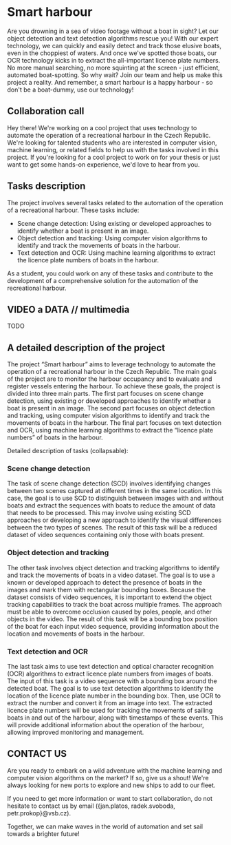 # Smart harbour
Are you drowning in a sea of video footage without a boat in sight? Let our object detection and text detection algorithms rescue you! With our expert technology, we can quickly and easily detect and track those elusive boats, even in the choppiest of waters. And once we've spotted those boats, our OCR technology kicks in to extract the all-important licence plate numbers. No more manual searching, no more squinting at the screen - just efficient, automated boat-spotting. So why wait? Join our team and help us make this project a reality. And remember, a smart harbour is a happy harbour - so don't be a boat-dummy, use our technology!

## Collaboration call
Hey there! We're working on a cool project that uses technology to automate the operation of a recreational harbour in the Czech Republic. We're looking for talented students who are interested in computer vision, machine learning, or related fields to help us with the tasks involved in this project. If you're looking for a cool project to work on for your thesis or just want to get some hands-on experience, we'd love to hear from you.

## Tasks description 
The project involves several tasks related to the automation of the operation of a recreational harbour. These tasks include:
- Scene change detection: Using existing or developed approaches to identify whether a boat is present in an image.
- Object detection and tracking: Using computer vision algorithms to identify and track the movements of boats in the harbour.
- Text detection and OCR: Using machine learning algorithms to extract the licence plate numbers of boats in the harbour.

As a student, you could work on any of these tasks and contribute to the development of a comprehensive solution for the automation of the recreational harbour.

## VIDEO a DATA // multimedia
TODO

## A detailed description of the project
The project “Smart harbour” aims to leverage technology to automate the operation of a recreational harbour in the Czech Republic. The main goals of the project are to monitor the harbour occupancy and to evaluate and register vessels entering the harbour. To achieve these goals, the project is divided into three main parts. The first part focuses on scene change detection, using existing or developed approaches to identify whether a boat is present in an image. The second part focuses on object detection and tracking, using computer vision algorithms to identify and track the movements of boats in the harbour. The final part focuses on text detection and OCR, using machine learning algorithms to extract the “licence plate numbers” of boats in the harbour. 

Detailed description of tasks (collapsable):
### Scene change detection
The task of scene change detection (SCD) involves identifying changes between two scenes captured at different times in the same location. In this case, the goal is to use SCD to distinguish between images with and without boats and extract the sequences with boats to reduce the amount of data that needs to be processed. This may involve using existing SCD approaches or developing a new approach to identify the visual differences between the two types of scenes. The result of this task will be a reduced dataset of video sequences containing only those with boats present.
### Object detection and tracking
The other task involves object detection and tracking algorithms to identify and track the movements of boats in a video dataset. The goal is to use a known or developed approach to detect the presence of boats in the images and mark them with rectangular bounding boxes. Because the dataset consists of video sequences, it is important to extend the object tracking capabilities to track the boat across multiple frames. The approach must be able to overcome occlusion caused by poles, people, and other objects in the video. The result of this task will be a bounding box position of the boat for each input video sequence, providing information about the location and movements of boats in the harbour.
### Text detection and OCR 
The last task aims to use text detection and optical character recognition (OCR) algorithms to extract licence plate numbers from images of boats. The input of this task is a video sequence with a bounding box around the detected boat. The goal is to use text detection algorithms to identify the location of the licence plate number in the bounding box. Then, use OCR to extract the number and convert it from an image into text. The extracted licence plate numbers will be used for tracking the movements of sailing boats in and out of the harbour, along with timestamps of these events. This will provide additional information about the operation of the harbour, allowing improved monitoring and management.

## CONTACT US
Are you ready to embark on a wild adventure with the machine learning and computer vision algorithms on the market? If so, give us a shout! We're always looking for new ports to explore and new ships to add to our fleet. 

If you need to get more information or want to start collaboration, do not hesitate to contact us by email ({jan.platos, radek.svoboda, petr.prokop}@vsb.cz).

Together, we can make waves in the world of automation and set sail towards a brighter future!

